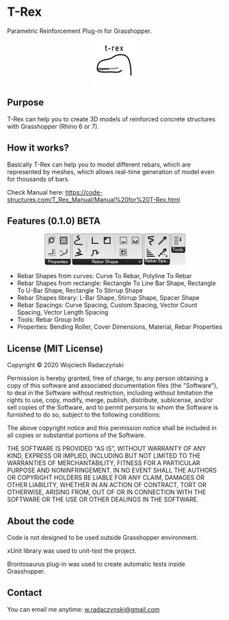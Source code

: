 # T-Rex
Parametric Reinforcement Plug-in for Grasshopper.

<p align="center">
  <img width="100" height="100" src="https://github.com/paireks/T-Rex/blob/Version1_0_0/IMG/TRexLogo100x100.png">
</p>

## Purpose

T-Rex can help you to create 3D models of reinforced concrete structures with Grasshopper (Rhino 6 or 7).

## How it works?

Basically T-Rex can help you to model different rebars, which are represented by meshes, which allows real-time generation of model even for thousands of bars.

Check Manual here: https://code-structures.com/T_Rex_Manual/Manual%20for%20T-Rex.html

## Features (0.1.0) BETA

<p align="center">
  <img src="https://github.com/paireks/T-Rex/blob/Version1_0_0/IMG/2020-11-08_22h34_54.png">
</p>

- Rebar Shapes from curves: Curve To Rebar, Polyline To Rebar
- Rebar Shapes from rectangle: Rectangle To Line Bar Shape, Rectangle To U-Bar Shape, Rectangle To Stirrup Shape
- Rebar Shapes library: L-Bar Shape, Stirrup Shape, Spacer Shape
- Rebar Spacings: Curve Spacing, Custom Spacing, Vector Count Spacing, Vector Length Spacing
- Tools: Rebar Group Info
- Properties: Bending Roller, Cover Dimensions, Material, Rebar Properties

## License (MIT License)

Copyright © 2020 Wojciech Radaczyński

Permission is hereby granted, free of charge, to any person obtaining a copy of this software and associated documentation files (the "Software"), to deal in the Software without restriction, including without limitation the rights to use, copy, modify, merge, publish, distribute, sublicense, and/or sell copies of the Software, and to permit persons to whom the Software is furnished to do so, subject to the following conditions:

The above copyright notice and this permission notice shall be included in all copies or substantial portions of the Software.

THE SOFTWARE IS PROVIDED "AS IS", WITHOUT WARRANTY OF ANY KIND, EXPRESS OR IMPLIED, INCLUDING BUT NOT LIMITED TO THE WARRANTIES OF MERCHANTABILITY, FITNESS FOR A PARTICULAR PURPOSE AND NONINFRINGEMENT. IN NO EVENT SHALL THE AUTHORS OR COPYRIGHT HOLDERS BE LIABLE FOR ANY CLAIM, DAMAGES OR OTHER LIABILITY, WHETHER IN AN ACTION OF CONTRACT, TORT OR OTHERWISE, ARISING FROM, OUT OF OR IN CONNECTION WITH THE SOFTWARE OR THE USE OR OTHER DEALINGS IN THE SOFTWARE.

## About the code

Code is not designed to be used outside Grasshopper environment.

xUnit library was used to unit-test the project.

Brontosaurus plug-in was used to create automatic tests inside Grasshopper.

## Contact

You can email me anytime: [w.radaczynski@gmail.com](mailto:w.radaczynski@gmail.com)

